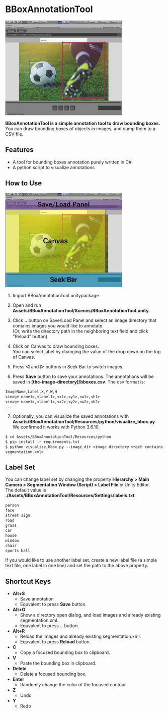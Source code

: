 # **BBoxAnnotationTool**

<img src=Resources/Docs/screenshot00.png height="300">

**BBoxAnnotationTool is a simple annotation tool to draw bounding boxes.**  
You can draw bounding boxes of objects in images, and dump them to a CSV file.   


## **Features**

- A tool for bounding boxes annotation purely written in C#.
- A python script to visualize annotations


## **How to Use**

<img src=Resources/Docs/UIs.png height="300">

1. Import BBoxAnnotationTool.unitypackage

2. Open and run **Assets/BBoxAnnotationTool/Scenes/BBoxAnnotationTool.unity**.

3. Click **..** button on Save/Load Panel and select an image directory that contains images you would like to annotate.  
(Or, write the directory path in the neighboring text field and click "Reload" button)

4. Click on Canvas to draw bounding boxes.  
You can select label by changing the value of the drop down on the top of Canvas. 

5. Press **◁** and **▷** buttons in Seek Bar to switch images. 

6. Press **Save** button to save your annotations. The annotations will be saved in **[the-image-directory]/bboxes.csv**. 
The csv format is: 
```
ImageName,Label,X,Y,W,H
<image name1>,<label1>,<x1>,<y1>,<w1>,<h1>
<image name1>,<label1>,<x2>,<y2>,<w2>,<h2>
...
```


7. Optionally, you can visualize the saved annotations with **Assets/BBoxAnnotationTool/Resources/python/visualize_bbox.py**  
We confirmed it works with Python 3.6.10. 

```
$ cd Assets/BBoxAnnotationTool/Resources/python
$ pip install -r requirements.txt
$ python visualize_bbox.py --image_dir <image directory which contains segmentation.xml>
```

## **Label Set**

You can change label set by changing the property **Hierarchy > Main Camera > Segmentation Window (Script) > Label File** in Unity Editor.  
The default value is **./Assets/BBoxAnnotationTool/Resources/Settings/labels.txt**.  

```
person
face
street sign
road
grass
car
house
window
chair
sports ball
```

If you would like to use another label set, create a new label file (a simple text file, one label in one line) and set the path to the above property. 


## **Shortcut Keys**

- **Alt+S**
  - Save annotation
  - Equvalent to press **Save** button.
- **Alt+O**
  - Show a directory open dialog, and load images and already existing segmentation.xml.
  - Equvalent to press **..** button.
- **Alt+R**
  - Reload the images and already existing segmentation.xml.
  - Equvalent to press **Reload** button.
- **C**
  - Copy a focused bounding box to clipboard.
- **V**
  - Paste the bounding box in clipboard.
- **Delete**
  - Delete a focused bounding box.
- **Enter**
  - Randomly change the color of the focused contour.
- **Z**
  - Undo 
- **Y**
  - Redo 
